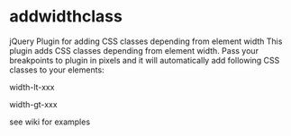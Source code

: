 # addwidthclass
jQuery Plugin for adding CSS classes depending from element width
This plugin adds CSS classes depending from element width.
Pass your breakpoints to plugin in pixels and it will automatically add following CSS classes to your elements: 

width-lt-xxx

width-gt-xxx

see wiki for examples
